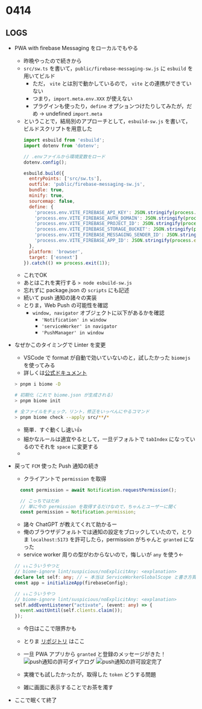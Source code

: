 # 0414

## LOGS

- PWA with firebase Messaging をローカルでもやる
  - 昨晩やったので続きから
  - `src/sw.ts` を書いて，`public/firebase-messaging-sw.js` に `esbuild` を用いてビルド
    - ただ， `vite` とは別で動かしているので， `vite` との連携ができていない
    - つまり，`import.meta.env.XXX` が使えない
    - プラグインも使ったり，`define` オプションつけたりしてみたが，だめ -> undefined `import.meta`
  - ということで，結局別のアプローチとして，`esbuild-sw.js` を書いて，ビルドスクリプトを用意した
    ```js
    import esbuild from 'esbuild';
    import dotenv from 'dotenv';

    // .envファイルから環境変数をロード
    dotenv.config();

    esbuild.build({
      entryPoints: ['src/sw.ts'],
      outfile: 'public/firebase-messaging-sw.js',
      bundle: true,
      minify: true,
      sourcemap: false,
      define: {
        'process.env.VITE_FIREBASE_API_KEY': JSON.stringify(process.env.VITE_FIREBASE_API_KEY),
        'process.env.VITE_FIREBASE_AUTH_DOMAIN': JSON.stringify(process.env.VITE_FIREBASE_AUTH_DOMAIN),
        'process.env.VITE_FIREBASE_PROJECT_ID': JSON.stringify(process.env.VITE_FIREBASE_PROJECT_ID),
        'process.env.VITE_FIREBASE_STORAGE_BUCKET': JSON.stringify(process.env.VITE_FIREBASE_STORAGE_BUCKET),
        'process.env.VITE_FIREBASE_MESSAGING_SENDER_ID': JSON.stringify(process.env.VITE_FIREBASE_MESSAGING_SENDER_ID),
        'process.env.VITE_FIREBASE_APP_ID': JSON.stringify(process.env.VITE_FIREBASE_APP_ID),
      },
      platform: 'browser',
      target: ['esnext']
    }).catch(() => process.exit(1));
    ```
  - これでOK
  - あとはこれを実行する `> node esbuild-sw.js`
  - 忘れずに package.json の `scripts` にも記述
  - 続いて push 通知の諸々の実装
  - とりま，Web Push の可能性を確認
    - `window, navigator` オブジェクトに以下があるかを確認
      - `'Notification' in window`
      - `'serviceWorker' in navigator`
      - `'PushManager' in window`

- なぜかこのタイミングで Linter を変更
  - VSCode で format が自動で効いていないのと，試したかった `biomejs` を使ってみる
  - 詳しくは[公式ドキュメント](https://biomejs.dev/ja/guides/getting-started/)

  ```bash
  > pnpm i biome -D

  # 初期化（これで biome.json が生成される）
  > pnpm biome init

  # 全ファイルをチェック，リント，修正をいっぺんにやるコマンド
  > pnpm biome check --apply src/**/*
  ```

  - 簡単．すぐ動くし速い👍
  - 細かなルールは適宜やるとして，一旦デフォルトで `tabIndex` になっているのでそれを `space` に変更する
  -

- 戻って `FCM` 使った Push 通知の続き
  - クライアントで `permission` を取得

  ```js
  	const permission = await Notification.requestPermission();

    // こっちではだめ
    // 単に今の permission を取得するだけなので，ちゃんとユーザーに聞く
    const permission = Notification.permission;
  ```

  - 諸々 ChatGPT が教えてくれて助かるー
  - 俺のブラウザデフォルトでは通知の設定をブロックしていたので，とりま `localhost:5173` を許可したら，permission がちゃんと `granted` になった
  - service worker 周りの型がわからないので，悔しいが `any` を使う←

  ```ts
  // ↓↓こういうやつと
  // biome-ignore lint/suspicious/noExplicitAny: <explanation>
  declare let self: any; // ← 本当は ServiceWorkerGlobalScope と書き方買った
  const app = initializeApp(firebaseConfig);

  // ↓↓こういうやつ
  // biome-ignore lint/suspicious/noExplicitAny: <explanation>
  self.addEventListener("activate", (event: any) => {
    event.waitUntil(self.clients.claim());
  });
  ```

  - 今日はここで限界かも
  - とりま [リポジトリ](https://github.com/kkeeth/pwa-sample-react) はここ
  - 一旦 PWA アプリから `granted` と登録のメッセージがきた！
  ![push通知の許可ダイアログ](src/images/push_notification_confirm.png)
  ![push通知の許可設定完了](/src/images/token_register.png)

  - 実機でも試したかったが，取得した `token` どうする問題
  - 雑に画面に表示することでお茶を濁す
- ここで眠くて終了